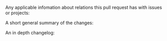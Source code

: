 Any applicable infomation about relations this pull request has with issues or projects:

A short general summary of the changes:

An in depth changelog:
